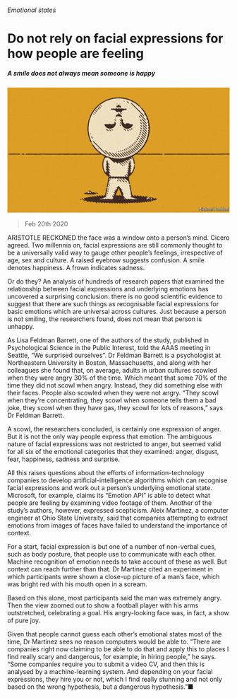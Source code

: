 ###### Emotional states

# Do not rely on facial expressions for how people are feeling 

##### A smile does not always mean someone is happy 

![image](images/20200222_STD002.jpg) 

> Feb 20th 2020 

ARISTOTLE RECKONED the face was a window onto a person’s mind. Cicero agreed. Two millennia on, facial expressions are still commonly thought to be a universally valid way to gauge other people’s feelings, irrespective of age, sex and culture. A raised eyebrow suggests confusion. A smile denotes happiness. A frown indicates sadness.

Or do they? An analysis of hundreds of research papers that examined the relationship between facial expressions and underlying emotions has uncovered a surprising conclusion: there is no good scientific evidence to suggest that there are such things as recognisable facial expressions for basic emotions which are universal across cultures. Just because a person is not smiling, the researchers found, does not mean that person is unhappy.


As Lisa Feldman Barrett, one of the authors of the study, published in Psychological Science in the Public Interest, told the AAAS meeting in Seattle, “We surprised ourselves”. Dr Feldman Barrett is a psychologist at Northeastern University in Boston, Massachusetts, and along with her colleagues she found that, on average, adults in urban cultures scowled when they were angry 30% of the time. Which meant that some 70% of the time they did not scowl when angry. Instead, they did something else with their faces. People also scowled when they were not angry. “They scowl when they’re concentrating, they scowl when someone tells them a bad joke, they scowl when they have gas, they scowl for lots of reasons,” says Dr Feldman Barrett.

A scowl, the researchers concluded, is certainly one expression of anger. But it is not the only way people express that emotion. The ambiguous nature of facial expressions was not restricted to anger, but seemed valid for all six of the emotional categories that they examined: anger, disgust, fear, happiness, sadness and surprise.

All this raises questions about the efforts of information-technology companies to develop artificial-intelligence algorithms which can recognise facial expressions and work out a person’s underlying emotional state. Microsoft, for example, claims its “Emotion API” is able to detect what people are feeling by examining video footage of them. Another of the study’s authors, however, expressed scepticism. Aleix Martinez, a computer engineer at Ohio State University, said that companies attempting to extract emotions from images of faces have failed to understand the importance of context.

For a start, facial expression is but one of a number of non-verbal cues, such as body posture, that people use to communicate with each other. Machine recognition of emotion needs to take account of these as well. But context can reach further than that. Dr Martinez cited an experiment in which participants were shown a close-up picture of a man’s face, which was bright red with his mouth open in a scream.

Based on this alone, most participants said the man was extremely angry. Then the view zoomed out to show a football player with his arms outstretched, celebrating a goal. His angry-looking face was, in fact, a show of pure joy.

Given that people cannot guess each other’s emotional states most of the time, Dr Martinez sees no reason computers would be able to. “There are companies right now claiming to be able to do that and apply this to places I find really scary and dangerous, for example, in hiring people,” he says. “Some companies require you to submit a video CV, and then this is analysed by a machine-learning system. And depending on your facial expressions, they hire you or not, which I find really stunning and not only based on the wrong hypothesis, but a dangerous hypothesis.”■

